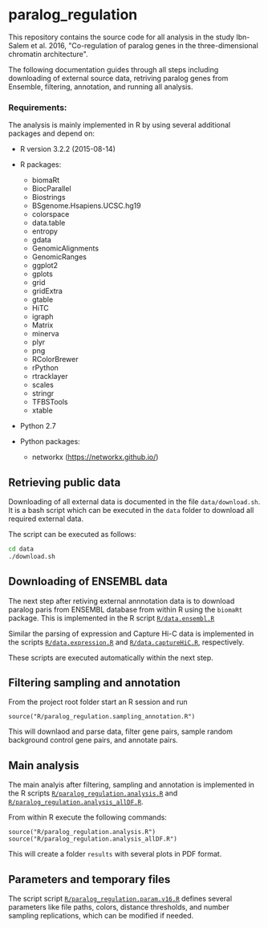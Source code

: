 # paralog_regulation

This repository contains the source code for all analysis in the study Ibn-Salem et al. 2016, "Co-regulation of paralog genes in the three-dimensional chromatin architecture".

The following documentation guides through all steps including downloading of external source data, retriving paralog genes from Ensemble, filtering, annotation, and running all analysis.


### Requirements:

The analysis is mainly implemented in R by using several additional packages and depend on:

 - R version 3.2.2 (2015-08-14)
 - R packages:
     - biomaRt
     - BiocParallel
     - Biostrings
     - BSgenome.Hsapiens.UCSC.hg19
     - colorspace
     - data.table
     - entropy
     - gdata
     - GenomicAlignments
     - GenomicRanges
     - ggplot2
     - gplots
     - grid
     - gridExtra
     - gtable
     - HiTC
     - igraph
     - Matrix
     - minerva
     - plyr
     - png
     - RColorBrewer
     - rPython
     - rtracklayer
     - scales
     - stringr
     - TFBSTools
     - xtable


 - Python 2.7 
 - Python packages: 
 	- networkx (https://networkx.github.io/)


## Retrieving public data

Downloading of all external data is documented in the file `data/download.sh`. It is a bash script which can be executed in the `data` folder to download all required external data.

The script can be executed as follows:
```bash
cd data
./download.sh
```

## Downloading of ENSEMBL data

The next step after retiving external annnotation data is to download paralog paris from ENSEMBL database from within R using the `biomaRt` package. This is implemented in the R script [`R/data.ensembl.R`](R/data.ensembl.R)


Similar the parsing of expression and Capture Hi-C data is implemented in the scripts [`R/data.expression.R`](R/data.expression.R) and [`R/data.captureHiC.R`](R/data.captureHiC.R), respectively. 

These scripts are executed automatically within the next step.


## Filtering sampling and annotation


From the project root folder start an R session and run
```
source("R/paralog_regulation.sampling_annotation.R")
```

This will downlaod and parse data, filter gene pairs, sample random background control gene pairs, and annotate pairs. 



## Main analysis

The main analyis after filtering, sampling and annotation is implemented in the R scripts [`R/paralog_regulation.analysis.R`](R/paralog_regulation.analysis.R) and [`R/paralog_regulation.analysis_allDF.R`](R/paralog_regulation.analysis_allDF.R).

From within R execute the following commands:

```
source("R/paralog_regulation.analysis.R")
source("R/paralog_regulation.analysis_allDF.R")
```

This will create a folder `results` with several plots in PDF format.

## Parameters and temporary files

The script script [`R/paralog_regulation.param.v16.R`](R/paralog_regulation.param.v16.R) defines several parameters like file paths, colors, distance thresholds, and number sampling replications, which can be modified if needed.


